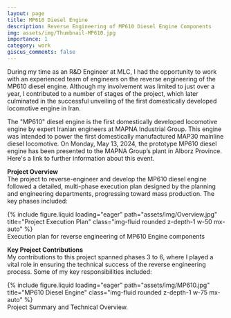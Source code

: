 ```yaml
---
layout: page
title: MP610 Diesel Engine
description: Reverse Engineering of MP610 Diesel Engine Components
img: assets/img/Thumbnail-MP610.jpg
importance: 1
category: work
giscus_comments: false
---
```


During my time as an R&D Engineer at MLC, I had the opportunity to work with an experienced team of engineers on the reverse engineering of the MP610 diesel engine. Although my involvement was limited to just over a year, I contributed to a number of stages of the project, which later culminated in the successful unveiling of the first domestically developed locomotive engine in Iran.

The "MP610" diesel engine is the first domestically developed locomotive engine by expert Iranian engineers at MAPNA Industrial Group. This engine was intended to power the first domestically manufactured MAP30 mainline diesel locomotive. On Monday, May 13, 2024, the prototype MP610 diesel engine has been presented to the MAPNA Group’s plant in Alborz Province. Here's a link to further information about this event.

**Project Overview** <br>
The project to reverse-engineer and develop the MP610 diesel engine followed a detailed, multi-phase execution plan designed by the planning and engineering departments, progressing toward mass production. The key phases included:

<div class="row">
    <div class="col-sm mt-3 mt-md-0 text-center">
        {% include figure.liquid loading="eager" path="assets/img/Overview.jpg" title="Project Execution Plan"
        class="img-fluid rounded z-depth-1 w-50 mx-auto" %}
    </div>
</div>
<div class="caption">
    Execution plan for reverse engineering of MP610 Engine components
</div>

**Key Project Contributions** <br>
My contributions to this project spanned phases 3 to 6, where I played a vital role in ensuring the technical success of the reverse engineering process. Some of my key responsibilities included:

<div class="row">
    <div class="col-sm mt-3 mt-md-0 text-center">
        {% include figure.liquid loading="eager" path="assets/img/MP610.jpg" title="MP610 Diesel Engine"
        class="img-fluid rounded z-depth-1 w-75 mx-auto" %}
    </div>
</div>
<div class="caption">
    Project Summary and Technical Overview.
</div>
